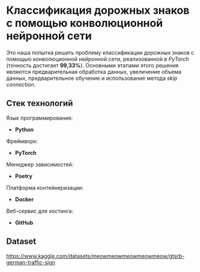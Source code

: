 # Классификация дорожных знаков с помощью конволюционной нейронной сети

Это наша попытка решить проблему классификации дорожных знаков с помощью конволюционной нейронной сети, реализованной в *PyTorch* (точность достигает **99,33%**). Основными этапами этого решения являются предварительная обработка данных, увеличение объема данных, предварительное обучение и использование метода *skip connection*.

## Стек технологий

Язык программирования:
* **Python**

Фреймворк:
* **PyTorch**

Менеджер зависимостей:
* **Poetry**

Платформа контейнеризации:
* **Docker**

Веб-сервис для хостинга:
* **GitHub**

## Dataset
https://www.kaggle.com/datasets/meowmeowmeowmeowmeow/gtsrb-german-traffic-sign